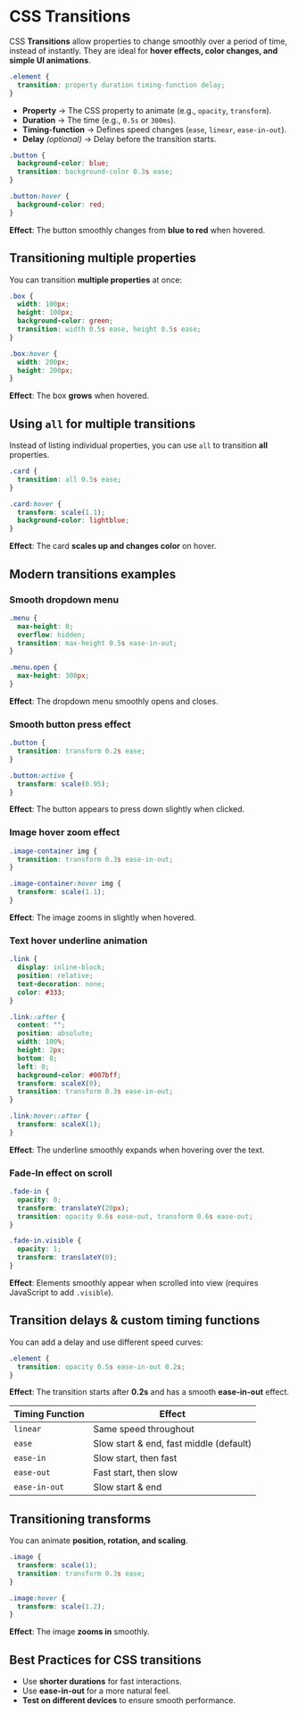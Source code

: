 # CSS Transitions

CSS **Transitions** allow properties to change smoothly over a period of time, instead of instantly. They are ideal for **hover effects, color changes, and simple UI animations**.

```css
.element {
  transition: property duration timing-function delay;
}
```
- **Property** → The CSS property to animate (e.g., `opacity`, `transform`).
- **Duration** → The time (e.g., `0.5s` or `300ms`).
- **Timing-function** → Defines speed changes (`ease`, `linear`, `ease-in-out`).
- **Delay** *(optional)* → Delay before the transition starts.


```css
.button {
  background-color: blue;
  transition: background-color 0.3s ease;
}

.button:hover {
  background-color: red;
}
```

**Effect**: The button smoothly changes from **blue to red** when hovered.

## Transitioning multiple properties

You can transition **multiple properties** at once:

```css
.box {
  width: 100px;
  height: 100px;
  background-color: green;
  transition: width 0.5s ease, height 0.5s ease;
}

.box:hover {
  width: 200px;
  height: 200px;
}
```

**Effect**: The box **grows** when hovered.

## Using `all` for multiple transitions

Instead of listing individual properties, you can use `all` to transition **all** properties.

```css
.card {
  transition: all 0.5s ease;
}

.card:hover {
  transform: scale(1.1);
  background-color: lightblue;
}
```
**Effect**: The card **scales up and changes color** on hover.

## Modern transitions examples

### Smooth dropdown menu

```css
.menu {
  max-height: 0;
  overflow: hidden;
  transition: max-height 0.5s ease-in-out;
}

.menu.open {
  max-height: 300px;
}
```

**Effect**: The dropdown menu smoothly opens and closes.


### Smooth button press effect

```css
.button {
  transition: transform 0.2s ease;
}

.button:active {
  transform: scale(0.95);
}
```
**Effect**: The button appears to press down slightly when clicked.


### Image hover zoom effect

```css
.image-container img {
  transition: transform 0.3s ease-in-out;
}

.image-container:hover img {
  transform: scale(1.1);
}
```
**Effect**: The image zooms in slightly when hovered.

### Text hover underline animation

```css
.link {
  display: inline-block;
  position: relative;
  text-decoration: none;
  color: #333;
}

.link::after {
  content: "";
  position: absolute;
  width: 100%;
  height: 2px;
  bottom: 0;
  left: 0;
  background-color: #007bff;
  transform: scaleX(0);
  transition: transform 0.3s ease-in-out;
}

.link:hover::after {
  transform: scaleX(1);
}
```
**Effect**: The underline smoothly expands when hovering over the text.

### Fade-In effect on scroll

```css
.fade-in {
  opacity: 0;
  transform: translateY(20px);
  transition: opacity 0.6s ease-out, transform 0.6s ease-out;
}

.fade-in.visible {
  opacity: 1;
  transform: translateY(0);
}
```
**Effect**: Elements smoothly appear when scrolled into view (requires JavaScript to add `.visible`).

## Transition delays & custom timing functions

You can add a delay and use different speed curves:

```css
.element {
  transition: opacity 0.5s ease-in-out 0.2s;
}
```

**Effect**: The transition starts after **0.2s** and has a smooth **ease-in-out** effect.

| Timing Function | Effect                                  |
| --------------- | --------------------------------------- |
| `linear`        | Same speed throughout                   |
| `ease`          | Slow start & end, fast middle (default) |
| `ease-in`       | Slow start, then fast                   |
| `ease-out`      | Fast start, then slow                   |
| `ease-in-out`   | Slow start & end                        |

## Transitioning transforms

You can animate **position, rotation, and scaling**.

```css
.image {
  transform: scale(1);
  transition: transform 0.3s ease;
}

.image:hover {
  transform: scale(1.2);
}
```
**Effect**: The image **zooms in** smoothly.

## Best Practices for CSS transitions
- Use **shorter durations** for fast interactions.
- Use **ease-in-out** for a more natural feel.
- **Test on different devices** to ensure smooth performance.
